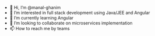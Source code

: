 - 👋 Hi, I’m @manal-ghanim
- 👀 I’m interested in full stack development using Java/JEE and Angular
- 🌱 I’m currently learning Angular
- 💞️ I’m looking to collaborate on microservices implementation
- 📫 How to reach me by teams

<!---
manal-ghanim/manal-ghanim is a ✨ special ✨ repository because its `README.md` (this file) appears on your GitHub profile.
You can click the Preview link to take a look at your changes.
--->
